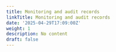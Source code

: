 ```yaml
---
title: Monitoring and audit records
linkTitle: Monitoring and audit records
date: '2025-04-29T17:09:00Z'
weight: 1
description: No content
draft: false
---
```



